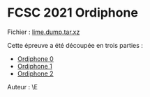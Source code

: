 # FCSC 2021 Ordiphone

Fichier : [lime.dump.tar.xz](https://hackropole.fr/filer/fcsc2021-forensics-ordiphone/public_filer/lime.dump.tar.xz)


Cette épreuve a été découpée en trois parties :
- [Ordiphone 0](README_1_3.md)
- [Ordiphone 1](README_2_3.md)
- [Ordiphone 2](README_3_3.md)


Auteur : \E
